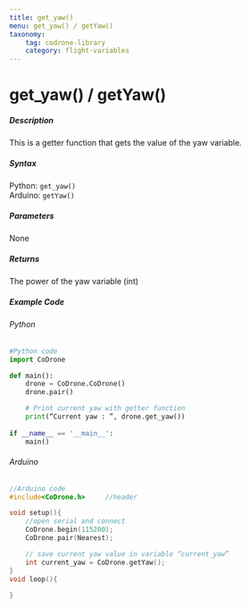 ```yaml
---
title: get_yaw()
menu: get_yaw() / getYaw()
taxonomy:
	tag: codrone-library
	category: flight-variables
---
```


# get_yaw() / getYaw()

##### Description

This is a getter function that gets the value of the yaw variable.

##### Syntax
Python: ```get_yaw()```<br />
Arduino: ```getYaw()```

##### Parameters

None

##### Returns

The power of the yaw variable (int)

##### Example Code
###### Python
```python
#Python code
import CoDrone

def main():
	drone = CoDrone.CoDrone()
	drone.pair()

	# Print current yaw with getter function
	print(“Current yaw : ”, drone.get_yaw())
	
if __name__ == '__main__':
	main()

```
###### Arduino
```c
//Arduino code
#include<CoDrone.h>		//header

void setup(){
	//open serial and connect
	CoDrone.begin(115200);
	CoDrone.pair(Nearest);

	// save current yaw value in variable “current_yaw”
	int current_yaw = CoDrone.getYaw(); 
}
void loop(){
	
}
```